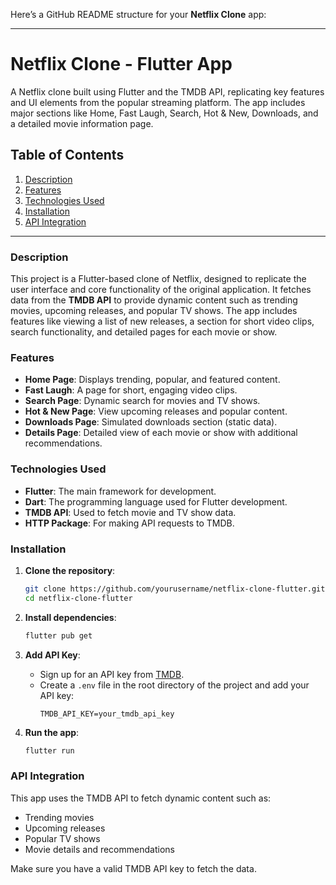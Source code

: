 Here’s a GitHub README structure for your **Netflix Clone** app:

---

# Netflix Clone - Flutter App

A Netflix clone built using Flutter and the TMDB API, replicating key features and UI elements from the popular streaming platform. The app includes major sections like Home, Fast Laugh, Search, Hot & New, Downloads, and a detailed movie information page.

## Table of Contents
1. [Description](#description)
2. [Features](#features)
3. [Technologies Used](#technologies-used)
4. [Installation](#installation)
5. [API Integration](#api-integration)


---

### Description

This project is a Flutter-based clone of Netflix, designed to replicate the user interface and core functionality of the original application. It fetches data from the **TMDB API** to provide dynamic content such as trending movies, upcoming releases, and popular TV shows. The app includes features like viewing a list of new releases, a section for short video clips, search functionality, and detailed pages for each movie or show.

### Features

- **Home Page**: Displays trending, popular, and featured content.
- **Fast Laugh**: A page for short, engaging video clips.
- **Search Page**: Dynamic search for movies and TV shows.
- **Hot & New Page**: View upcoming releases and popular content.
- **Downloads Page**: Simulated downloads section (static data).
- **Details Page**: Detailed view of each movie or show with additional recommendations.


### Technologies Used

- **Flutter**: The main framework for development.
- **Dart**: The programming language used for Flutter development.
- **TMDB API**: Used to fetch movie and TV show data.
- **HTTP Package**: For making API requests to TMDB.

### Installation

1. **Clone the repository**:
   ```bash
   git clone https://github.com/yourusername/netflix-clone-flutter.git
   cd netflix-clone-flutter
   ```

2. **Install dependencies**:
   ```bash
   flutter pub get
   ```

3. **Add API Key**:
   - Sign up for an API key from [TMDB](https://www.themoviedb.org/).
   - Create a `.env` file in the root directory of the project and add your API key:
     ```
     TMDB_API_KEY=your_tmdb_api_key
     ```

4. **Run the app**:
   ```bash
   flutter run
   ```

### API Integration

This app uses the TMDB API to fetch dynamic content such as:
- Trending movies
- Upcoming releases
- Popular TV shows
- Movie details and recommendations

Make sure you have a valid TMDB API key to fetch the data.
